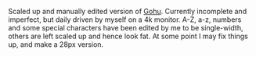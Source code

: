 Scaled up and manually edited version of [Gohu](https://font.gohu.org/). Currently incomplete and imperfect, but daily driven by myself on a 4k monitor.
A-Z, a-z, numbers and some special characters have been edited by me to be single-width, others are left scaled up and hence look fat.
At some point I may fix things up, and make a 28px version.
